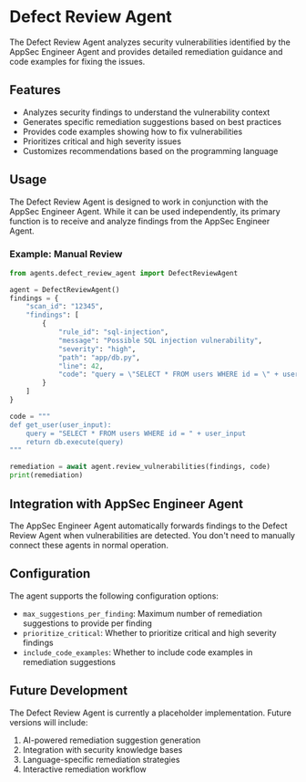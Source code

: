 # Defect Review Agent

The Defect Review Agent analyzes security vulnerabilities identified by the AppSec Engineer Agent and provides detailed remediation guidance and code examples for fixing the issues.

## Features

- Analyzes security findings to understand the vulnerability context
- Generates specific remediation suggestions based on best practices
- Provides code examples showing how to fix vulnerabilities
- Prioritizes critical and high severity issues
- Customizes recommendations based on the programming language

## Usage

The Defect Review Agent is designed to work in conjunction with the AppSec Engineer Agent. While it can be used independently, its primary function is to receive and analyze findings from the AppSec Engineer Agent.

### Example: Manual Review

```python
from agents.defect_review_agent import DefectReviewAgent

agent = DefectReviewAgent()
findings = {
    "scan_id": "12345",
    "findings": [
        {
            "rule_id": "sql-injection",
            "message": "Possible SQL injection vulnerability",
            "severity": "high",
            "path": "app/db.py",
            "line": 42,
            "code": "query = \"SELECT * FROM users WHERE id = \" + user_input"
        }
    ]
}

code = """
def get_user(user_input):
    query = "SELECT * FROM users WHERE id = " + user_input
    return db.execute(query)
"""

remediation = await agent.review_vulnerabilities(findings, code)
print(remediation)
```

## Integration with AppSec Engineer Agent

The AppSec Engineer Agent automatically forwards findings to the Defect Review Agent when vulnerabilities are detected. You don't need to manually connect these agents in normal operation.

## Configuration

The agent supports the following configuration options:

- `max_suggestions_per_finding`: Maximum number of remediation suggestions to provide per finding
- `prioritize_critical`: Whether to prioritize critical and high severity findings
- `include_code_examples`: Whether to include code examples in remediation suggestions

## Future Development

The Defect Review Agent is currently a placeholder implementation. Future versions will include:

1. AI-powered remediation suggestion generation
2. Integration with security knowledge bases
3. Language-specific remediation strategies
4. Interactive remediation workflow
